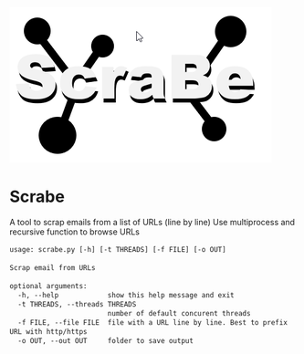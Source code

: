 ![SCRABe](https://github.com/0x25/scrabe/blob/main/scrabe.png?raw=true)

# Scrabe

A tool to scrap emails from a list of URLs (line by line)
Use multiprocess and recursive function to browse URLs

```
usage: scrabe.py [-h] [-t THREADS] [-f FILE] [-o OUT]

Scrap email from URLs

optional arguments:
  -h, --help            show this help message and exit
  -t THREADS, --threads THREADS
                        number of default concurent threads
  -f FILE, --file FILE  file with a URL line by line. Best to prefix URL with http/https
  -o OUT, --out OUT     folder to save output

```

